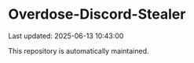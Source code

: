 # Overdose-Discord-Stealer

Last updated: 2025-06-13 10:43:00

This repository is automatically maintained.
